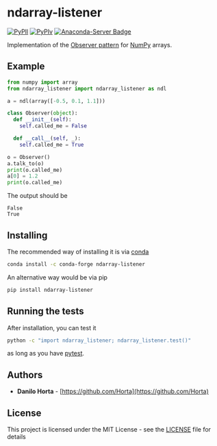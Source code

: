 # ndarray-listener

[![PyPIl](https://img.shields.io/pypi/l/ndarray-listener.svg?style=flat-square)](https://pypi.python.org/pypi/ndarray-listener/)
[![PyPIv](https://img.shields.io/pypi/v/ndarray-listener.svg?style=flat-square)](https://pypi.python.org/pypi/ndarray-listener/)
[![Anaconda-Server Badge](https://anaconda.org/conda-forge/ndarray-listener/badges/version.svg)](https://anaconda.org/conda-forge/ndarray-listener)

Implementation of the [Observer pattern](https://en.wikipedia.org/wiki/Observer_pattern)
for [NumPy](http://www.numpy.org) arrays.

## Example

```python
from numpy import array
from ndarray_listener import ndarray_listener as ndl

a = ndl(array([-0.5, 0.1, 1.1]))

class Observer(object):
  def __init__(self):
    self.called_me = False

  def __call__(self, _):
    self.called_me = True

o = Observer()
a.talk_to(o)
print(o.called_me)
a[0] = 1.2
print(o.called_me)
```
The output should be
```
False
True
```

## Installing

The recommended way of installing it is via
[conda](http://conda.pydata.org/docs/index.html)
```bash
conda install -c conda-forge ndarray-listener
```

An alternative way would be via pip
```bash
pip install ndarray-listener
```


## Running the tests

After installation, you can test it
```bash
python -c "import ndarray_listener; ndarray_listener.test()"
```
as long as you have [pytest](http://docs.pytest.org/en/latest/).

## Authors

* **Danilo Horta** - [https://github.com/Horta](https://github.com/Horta)

## License

This project is licensed under the MIT License - see the
[LICENSE](LICENSE) file for details
